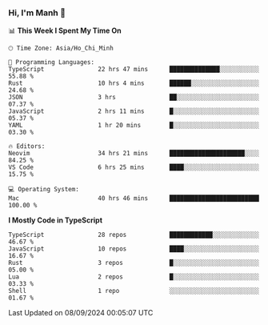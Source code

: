### Hi, I'm Manh 👋

<!--START_SECTION:waka-->
📊 **This Week I Spent My Time On** 

```text
🕑︎ Time Zone: Asia/Ho_Chi_Minh

💬 Programming Languages: 
TypeScript               22 hrs 47 mins      ██████████████░░░░░░░░░░░   55.88 % 
Rust                     10 hrs 4 mins       ██████░░░░░░░░░░░░░░░░░░░   24.68 % 
JSON                     3 hrs               ██░░░░░░░░░░░░░░░░░░░░░░░   07.37 % 
JavaScript               2 hrs 11 mins       █░░░░░░░░░░░░░░░░░░░░░░░░   05.37 % 
YAML                     1 hr 20 mins        █░░░░░░░░░░░░░░░░░░░░░░░░   03.30 % 

🔥 Editors: 
Neovim                   34 hrs 21 mins      █████████████████████░░░░   84.25 % 
VS Code                  6 hrs 25 mins       ████░░░░░░░░░░░░░░░░░░░░░   15.75 % 

💻 Operating System: 
Mac                      40 hrs 46 mins      █████████████████████████   100.00 % 
```

**I Mostly Code in TypeScript** 

```text
TypeScript               28 repos            ████████████░░░░░░░░░░░░░   46.67 % 
JavaScript               10 repos            ████░░░░░░░░░░░░░░░░░░░░░   16.67 % 
Rust                     3 repos             █░░░░░░░░░░░░░░░░░░░░░░░░   05.00 % 
Lua                      2 repos             █░░░░░░░░░░░░░░░░░░░░░░░░   03.33 % 
Shell                    1 repo              ░░░░░░░░░░░░░░░░░░░░░░░░░   01.67 % 
```




 Last Updated on 08/09/2024 00:05:07 UTC
<!--END_SECTION:waka-->
